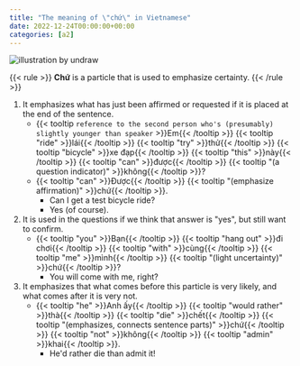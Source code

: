 ```yaml
---
title: "The meaning of \"chứ\" in Vietnamese"
date: 2022-12-24T00:00:00+00:00
categories: [a2]
---
```


![illustration by undraw](/images/undraw_Business_chat_re_gg4h.png)

{{< rule >}}
**Chứ** is a particle that is used to emphasize certainty.
{{< /rule >}}

1. It emphasizes what has just been affirmed or requested
   if it is placed at the end of the sentence.
    - {{< tooltip `
        reference to the second person who's
        (presumably) slightly younger than speaker
      ` >}}Em{{< /tooltip >}}
      {{< tooltip "ride" >}}lái{{< /tooltip >}}
      {{< tooltip "try" >}}thử{{< /tooltip >}}
      {{< tooltip "bicycle" >}}xe đạp{{< /tooltip >}}
      {{< tooltip "this" >}}này{{< /tooltip >}}
      {{< tooltip "can" >}}được{{< /tooltip >}}
      {{< tooltip "(a question indicator)" >}}không{{< /tooltip >}}?
    - {{< tooltip "can" >}}Được{{< /tooltip >}}
      {{< tooltip "(emphasize affirmation)" >}}chứ{{< /tooltip >}}.
        - Can I get a test bicycle ride?
        - Yes (of course).
2. It is used in the questions if we think that answer is "yes",
   but still want to confirm.
    - {{< tooltip "you" >}}Bạn{{< /tooltip >}}
      {{< tooltip "hang out" >}}đi chơi{{< /tooltip >}}
      {{< tooltip "with" >}}cùng{{< /tooltip >}}
      {{< tooltip "me" >}}mình{{< /tooltip >}}
      {{< tooltip "(light uncertainty)" >}}chứ{{< /tooltip >}}?
        - You will come with me, right?
3. It emphasizes that what comes before this particle is very likely,
   and what comes after it is very not.
    - {{< tooltip "he" >}}Anh ấy{{< /tooltip >}}
      {{< tooltip "would rather" >}}thà{{< /tooltip >}}
      {{< tooltip "die" >}}chết{{< /tooltip >}}
      {{< tooltip "(emphasizes, connects sentence parts)" >}}chứ{{< /tooltip >}}
      {{< tooltip "not" >}}không{{< /tooltip >}}
      {{< tooltip "admin" >}}khai{{< /tooltip >}}.
        - He'd rather die than admit it!
